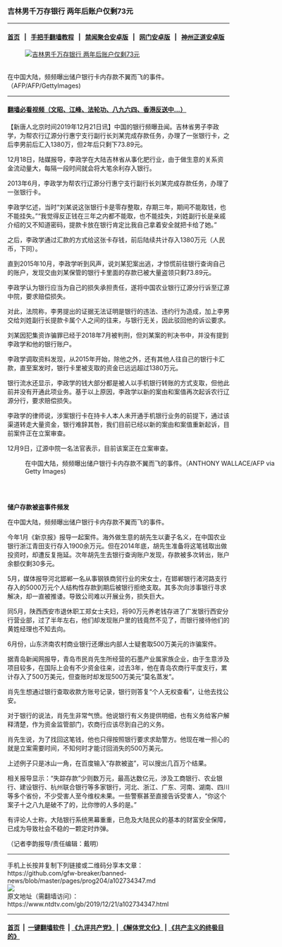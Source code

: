 ### 吉林男千万存银行 两年后账户仅剩73元
------------------------

#### [首页](https://github.com/gfw-breaker/banned-news/blob/master/README.md) &nbsp;&nbsp;|&nbsp;&nbsp; [手把手翻墙教程](https://github.com/gfw-breaker/guides/wiki) &nbsp;&nbsp;|&nbsp;&nbsp; [禁闻聚合安卓版](https://github.com/gfw-breaker/bn-android) &nbsp;&nbsp;|&nbsp;&nbsp; [网门安卓版](https://github.com/oGate2/oGate) &nbsp;&nbsp;|&nbsp;&nbsp; [神州正道安卓版](https://github.com/SzzdOgate/update) 



<div><div class="featured_image">
 <a href="https://i.ntdtv.com/assets/uploads/2019/12/GettyImages-150912452.jpg" target="_blank">
  <figure>
   <img alt="吉林男千万存银行 两年后账户仅剩73元" src="https://i.ntdtv.com/assets/uploads/2019/12/GettyImages-150912452-800x450.jpg"/>
  </figure><br/>
 </a>
 <span class="caption">
  在中国大陆，频频曝出储户银行卡内存款不翼而飞的事件。（AFP/AFP/GettyImages)
 </span>
</div>
</div><hr/>

#### [翻墙必看视频（文昭、江峰、法轮功、八九六四、香港反送中...）](https://github.com/gfw-breaker/banned-news/blob/master/pages/link3.md)

<div><div class="post_content" itemprop="articleBody">
 <p>
  【新唐人北京时间2019年12月21日讯】中国的银行频曝丑闻。吉林省男子李政学，为帮农行辽源分行惠宁支行副行长刘某完成存款任务，办理了一张银行卡，之后李男前后汇入1380万，但2年后只剩下73.89元。
 </p>
 <p>
  12月18日，陆媒报导，李政学在大陆吉林省从事化肥行业，由于做生意的关系资金流动量大，每隔一段时间就会将大笔余利存入银行。
 </p>
 <p>
  2013年6月，李政学为帮农行辽源分行惠宁支行副行长刘某完成存款任务，办理了一张银行卡。
 </p>
 <p>
  李政学忆述，当时“刘某说这张银行卡是零存整取，存期三年，期间不能取钱，也不能挂失。”“我觉得反正钱在三年之内都不能取，也不能挂失，刘姓副行长是亲戚介绍的又不知道密码，提款卡放在银行肯定比我自己拿着安全就把卡给了她。”
 </p>
 <p>
  之后，李政学通过汇款的方式给这张卡存钱，前后陆续共计存入1380万元（人民币，下同）。
 </p>
 <p>
  直到2015年10月，李政学听到风声，说刘某犯案出逃，才惊慌前往银行查询自己的账户，发现交由刘某保管的银行卡里面的存款已被大量盗领只剩73.89元。
 </p>
 <p>
  李政学认为银行应当为自己的损失承担责任，遂将中国农业银行辽源分行诉至辽源中院，要求赔偿损失。
 </p>
 <p>
  对此，法院称，李男提出的证据无法证明是银行的违法、违约行为造成，加上李男交给刘姓副行长提款卡属个人之间的往来，与银行无关，因此驳回他的诉讼要求。
 </p>
 <p>
  刘某因犯集资诈骗罪已经于2018年7月被判刑，但刘某案的判决书中，并没有提到李政学和他的银行账户。
 </p>
 <p>
  李政学调取资料发现，从2015年开始，除他之外，还有其他人往自己的银行卡汇款，直至案发时，银行卡里被支取的资金已远远超过1380万元。
 </p>
 <p>
  银行流水还显示，李政学的钱大部分都是被人以手机银行转账的方式支取，但他此前并没有开通此项业务。基于以上原因，李政学以新的案由和案值再次起诉农行辽源分行，要求赔偿损失。
 </p>
 <p>
  李政学的律师说，涉案银行卡在持卡人本人未开通手机银行业务的前提下，通过该渠道转走大量资金，银行难辞其咎，我们目前已经以新的案由和案值重新起诉，目前案件正在立案审查。
 </p>
 <p>
  12月9日，辽源中院一名法官表示，目前该案正在立案审查。
 </p>
 <figure class="wp-caption alignnone" id="attachment_102734363" style="width: 600px">
  <ok href="https://i.ntdtv.com/assets/uploads/2019/12/GettyImages-1187166557.jpg">
   <img alt="" class="size-medium wp-image-102734363" src="https://i.ntdtv.com/assets/uploads/2019/12/GettyImages-1187166557-600x338.jpg"/>
  </ok>
  <br/><figcaption class="wp-caption-text">
   在中国大陆，频频曝出储户银行卡内存款不翼而飞的事件。（ANTHONY WALLACE/AFP via Getty Images)
  </figcaption><br/>
 </figure><br/>
 <p>
  <strong>
   储户存款被盗事件频发
  </strong>
 </p>
 <p>
  在中国大陆，频频曝出储户银行卡内存款不翼而飞的事件。
 </p>
 <p>
  今年1月《新京报》报导一起案件。海外做生意的胡先生以妻子名义，在中国农业银行浙江青田支行存入1900余万元。但在2014年底，胡先生准备将这笔钱取出做投资时，却遭反复拖延。次年胡先生去银行查询账户发现，存款被多次转出，账户余额仅剩30多元。
 </p>
 <p>
  5月，媒体报导河北邯郸一名从事钢铁商贸行业的宋女士，在邯郸银行渚河路支行存入的5000万元个人结构性存款到期后被银行拒绝支取。其多次向涉事银行寻求解决，却一直被推诿。导致公司难以开展业务，损失巨大。
 </p>
 <p>
  同5月，陕西西安市退休职工郑女士夫妇，将90万元养老钱存进了广发银行西安分行营业部，过了半年左右，他们却发现账户里的钱竟然不见了，而银行接待他们的黄姓经理也不知去向。
 </p>
 <p>
  6月份，山东济南农村商业银行还爆出内部人士疑套取500万美元的诈骗案件。
 </p>
 <p>
  据青岛新闻网报导，青岛市民肖先生所经营的石墨产业属家族企业，由于生意涉及项目较多，在国际上会有不少资金往来，过去3年，他在青岛农商行平度支行，累计存入了500万美元，但查账时却发现500万美元“莫名蒸发”。
 </p>
 <p>
  肖先生想通过银行查取收款方账号记录，银行则答复“个人无权查看”，让他去找公安。
 </p>
 <p>
  对于银行的说法，肖先生非常气愤。他说银行有义务提供明细，也有义务给客户解释清楚，作为资金监管部门，农商行应该尽到自己的义务。
 </p>
 <p>
  肖先生说，为了找回这笔钱，他也只得按照银行要求求助警方。他现在唯一担心的就是立案需要时间，不知何时才能讨回消失的500万美元。
 </p>
 <p>
  上述例子只是冰山一角，在百度输入“存款被盗”，可以搜出几百万个结果。
 </p>
 <p>
  相关报导显示：“失踪存款”少则数万元，最高达数亿元，涉及工商银行、农业银行、建设银行、杭州联合银行等多家银行，河北、浙江、广东、河南、湖南、四川等多个省份，不少受害人至今维权未果。一些警察甚至直接告诉受害人，“你这个案子十之八九是破不了的，比你惨的人多的是。”
 </p>
 <p>
  有评论人士称，大陆银行系统黑幕重重，已危及大陆民众的基本的财富安全保障，已成为导致社会不稳的一颗定时炸弹。
 </p>
 <p>
  （记者李韵报导/责任编辑：戴明）
 </p>
 <div class="single_ad">
 </div>
</div>
</div>
<hr/>
手机上长按并复制下列链接或二维码分享本文章：<br/>
https://github.com/gfw-breaker/banned-news/blob/master/pages/prog204/a102734347.md <br/>
<a href='https://github.com/gfw-breaker/banned-news/blob/master/pages/prog204/a102734347.md'><img src='https://github.com/gfw-breaker/banned-news/blob/master/pages/prog204/a102734347.md.png'/></a> <br/>
原文地址（需翻墙访问）：https://www.ntdtv.com/gb/2019/12/21/a102734347.html


------------------------
#### [首页](https://github.com/gfw-breaker/banned-news/blob/master/README.md) &nbsp;|&nbsp; [一键翻墙软件](https://github.com/gfw-breaker/nogfw/blob/master/README.md) &nbsp;| [《九评共产党》](https://github.com/gfw-breaker/9ping.md/blob/master/README.md#九评之一评共产党是什么) | [《解体党文化》](https://github.com/gfw-breaker/jtdwh.md/blob/master/README.md) | [《共产主义的终极目的》](https://github.com/gfw-breaker/gczydzjmd.md/blob/master/README.md)


<img src='http://gfw-breaker.win/banned-news/pages/prog204/a102734347.md' width='0px' height='0px'/>
